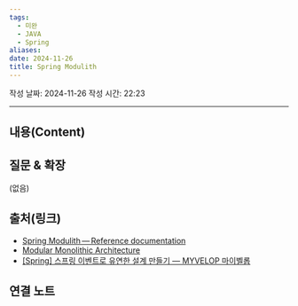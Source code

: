 ```yaml
---
tags:
  - 미완
  - JAVA
  - Spring
aliases: 
date: 2024-11-26
title: Spring Modulith
---
```


작성 날짜: 2024-11-26
작성 시간: 22:23


----
## 내용(Content)




## 질문 & 확장

(없음)

## 출처(링크)

- [Spring Modulith — Reference documentation](https://docs.spring.io/spring-modulith/docs/current-SNAPSHOT/reference/html/#preface)
- [Modular Monolithic Architecture](https://velog.io/@gehwan96/Modular-Monolithic-%EC%95%84%ED%82%A4%ED%85%8D%EC%B2%98#%ED%95%98%EC%A7%80%EB%A7%8C%EC%9D%98-%ED%95%98%EC%A7%80%EB%A7%8C-framework%EC%9D%98-%EA%B0%9C%EC%9E%85)
- [\[Spring\] 스프링 이벤트로 유연한 설계 만들기 — MYVELOP 마이벨롭](https://myvelop.tistory.com/231#5-1.%20%ED%8A%B8%EB%9E%9C%EC%9E%AD%EC%85%98%EC%9D%84%20%EC%82%AC%EC%9A%A9%ED%95%98%EC%A7%80%20%EC%95%8A%EB%8A%94%EB%8D%B0%C2%A0%40TransactionalEventListener%EB%A1%9C%20%EC%9D%B4%EB%B2%A4%ED%8A%B8%EB%A5%BC%20%EC%88%98%EC%8B%A0%ED%95%98%EB%A0%A4%EB%8A%94%20%EA%B2%BD%EC%9A%B0-1)

## 연결 노트



